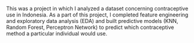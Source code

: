This was a project in which I analyzed a dataset concerning contraceptive use in Indonesia. As a part of this project, I completed feature engineering and exploratory data analysis (EDA) and built predictive models (KNN, Random Forest, Perceptron Network) to predict which contraceptive method a particular individual would use.
